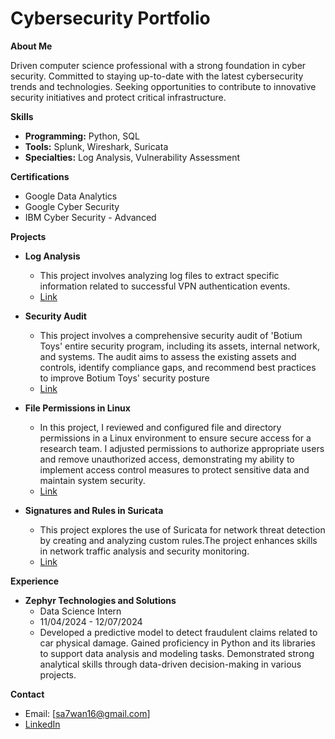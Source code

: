 # Cybersecurity Portfolio

**About Me**

Driven computer science professional with a strong foundation in cyber security. 
Committed to staying up-to-date with the latest cybersecurity trends and technologies. 
Seeking opportunities to contribute to innovative security initiatives and protect critical infrastructure.

**Skills**

* **Programming:** Python, SQL
* **Tools:** Splunk, Wireshark, Suricata
* **Specialties:** Log Analysis, Vulnerability Assessment

**Certifications**

* Google Data Analytics
* Google Cyber Security
* IBM Cyber Security - Advanced

**Projects**

* **Log Analysis**
  * This project involves analyzing log files to extract specific information related to successful VPN authentication events.
  * [Link](https://github.com/sa7wan16/Log_Analysis_Project/tree/666fd73cbdec46f707ecfa33ebe46804dfaf8815)

* **Security Audit**
  * This project involves a comprehensive security audit of 'Botium Toys' entire security program, including its assets, internal network, and systems.
    The audit aims to assess the existing assets and controls, identify compliance gaps, and recommend best practices to improve Botium Toys' security posture
  * [Link](https://github.com/sa7wan16/Security_audit_project)

* **File Permissions in Linux**
  * In this project, I reviewed and configured file and directory permissions in a Linux environment to ensure secure access for a research team. I adjusted permissions to 
    authorize appropriate users and remove unauthorized access, demonstrating my ability to implement access control measures to protect sensitive data and maintain system security.
  * [Link](https://github.com/sa7wan16/File_permissions_linux_project)


* **Signatures and Rules in Suricata**
  * This project explores the use of Suricata for network threat detection by creating and analyzing custom rules.The project enhances skills in network traffic analysis and 
    security monitoring.
  * [Link](https://github.com/sa7wan16/Suricata_project)

**Experience**

* **Zephyr Technologies and Solutions**
  * Data Science Intern
  * 11/04/2024 - 12/07/2024
  * Developed a predictive model to detect fraudulent claims related to car physical damage.
    Gained proficiency in Python and its libraries to support data analysis and modeling tasks.
    Demonstrated strong analytical skills through data-driven decision-making in various projects.

**Contact**

* Email: [sa7wan16@gmail.com]
* [LinkedIn](https://www.linkedin.com/in/mohammedsafwanm/)
